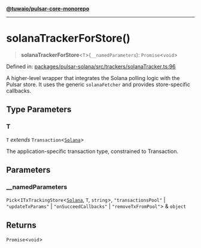 [**@tuwaio/pulsar-core-monorepo**](../../../README.md)

***

# solanaTrackerForStore()

> **solanaTrackerForStore**\<`T`\>(`__namedParameters`): `Promise`\<`void`\>

Defined in: [packages/pulsar-solana/src/trackers/solanaTracker.ts:96](https://github.com/TuwaIO/pulsar-core/blob/494f4105ae0c6206b7fb474bf50e2b00399fd8c0/packages/pulsar-solana/src/trackers/solanaTracker.ts#L96)

A higher-level wrapper that integrates the Solana polling logic with the Pulsar store.
It uses the generic `solanaFetcher` and provides store-specific callbacks.

## Type Parameters

### T

`T` *extends* `Transaction`\<[`Solana`](../enumerations/SolanaTransactionTracker.md#solana)\>

The application-specific transaction type, constrained to Transaction.

## Parameters

### \_\_namedParameters

`Pick`\<`ITxTrackingStore`\<[`Solana`](../enumerations/SolanaTransactionTracker.md#solana), `T`, `string`\>, `"transactionsPool"` \| `"updateTxParams"` \| `"onSucceedCallbacks"` \| `"removeTxFromPool"`\> & `object`

## Returns

`Promise`\<`void`\>
